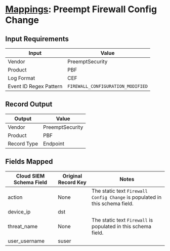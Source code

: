 # [Mappings](README.md): Preempt Firewall Config Change

## Input Requirements

|Input|Value|
|-----|-----|
|Vendor|PreemptSecurity|
|Product|PBF|
|Log Format|CEF|
|Event ID Regex Pattern|`FIREWALL_CONFIGURATION_MODIFIED`|

## Record Output

|Output|Value|
|------|-----|
|Vendor|PreemptSecurity|
|Product|PBF|
|Record Type|Endpoint|

## Fields Mapped

|Cloud SIEM Schema Field|Original Record Key|Notes|
|-----------------------|-------------------|-----|
|action|None|The static text `Firewall Config Change` is populated in this schema field.|
|device_ip|dst||
|threat_name|None|The static text `Firewall` is populated in this schema field.|
|user_username|suser||

